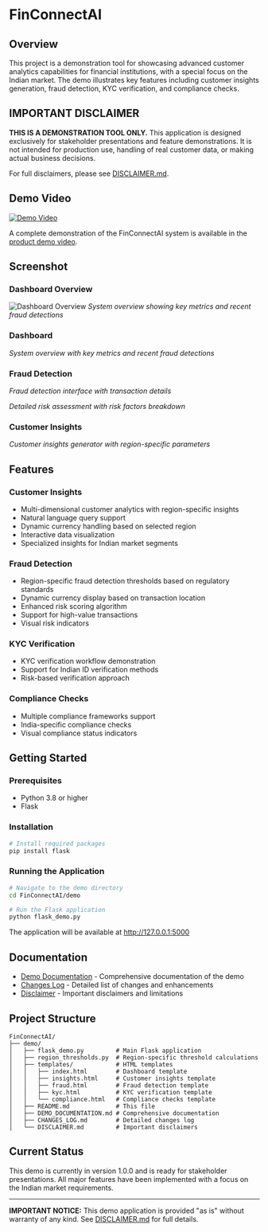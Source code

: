 # FinConnectAI

## Overview

This project is a demonstration tool for showcasing advanced customer analytics capabilities for financial institutions, with a special focus on the Indian market. The demo illustrates key features including customer insights generation, fraud detection, KYC verification, and compliance checks.

## IMPORTANT DISCLAIMER

**THIS IS A DEMONSTRATION TOOL ONLY.** This application is designed exclusively for stakeholder presentations and feature demonstrations. It is not intended for production use, handling of real customer data, or making actual business decisions.

For full disclaimers, please see [DISCLAIMER.md](DISCLAIMER.md).

## Demo Video

[![Demo Video](https://img.shields.io/badge/Watch-Demo%20Video-blue)](https://drive.google.com/file/d/1scdoP-IC_FkZlT0PYLGWlBW9a4cWOCY_/view?usp=drive_link)

A complete demonstration of the FinConnectAI system is available in the [product demo video](https://drive.google.com/file/d/1scdoP-IC_FkZlT0PYLGWlBW9a4cWOCY_/view?usp=drive_link).

## Screenshot

### Dashboard Overview
![Dashboard Overview](static/images/dashboard_screenshot.png)
*System overview showing key metrics and recent fraud detections*

### Dashboard
*System overview with key metrics and recent fraud detections*

### Fraud Detection
*Fraud detection interface with transaction details*

*Detailed risk assessment with risk factors breakdown*

### Customer Insights
*Customer insights generator with region-specific parameters*

## Features

### Customer Insights
- Multi-dimensional customer analytics with region-specific insights
- Natural language query support
- Dynamic currency handling based on selected region
- Interactive data visualization
- Specialized insights for Indian market segments

### Fraud Detection
- Region-specific fraud detection thresholds based on regulatory standards
- Dynamic currency display based on transaction location
- Enhanced risk scoring algorithm
- Support for high-value transactions
- Visual risk indicators

### KYC Verification
- KYC verification workflow demonstration
- Support for Indian ID verification methods
- Risk-based verification approach

### Compliance Checks
- Multiple compliance frameworks support
- India-specific compliance checks
- Visual compliance status indicators

## Getting Started

### Prerequisites
- Python 3.8 or higher
- Flask

### Installation
```bash
# Install required packages
pip install flask
```

### Running the Application
```bash
# Navigate to the demo directory
cd FinConnectAI/demo

# Run the Flask application
python flask_demo.py
```

The application will be available at http://127.0.0.1:5000

## Documentation

- [Demo Documentation](DEMO_DOCUMENTATION.md) - Comprehensive documentation of the demo
- [Changes Log](CHANGES_LOG.md) - Detailed list of changes and enhancements
- [Disclaimer](DISCLAIMER.md) - Important disclaimers and limitations

## Project Structure
```
FinConnectAI/
├── demo/
│   ├── flask_demo.py         # Main Flask application
│   ├── region_thresholds.py  # Region-specific threshold calculations
│   ├── templates/            # HTML templates
│   │   ├── index.html        # Dashboard template
│   │   ├── insights.html     # Customer insights template
│   │   ├── fraud.html        # Fraud detection template
│   │   ├── kyc.html          # KYC verification template
│   │   └── compliance.html   # Compliance checks template
│   ├── README.md             # This file
│   ├── DEMO_DOCUMENTATION.md # Comprehensive documentation
│   ├── CHANGES_LOG.md        # Detailed changes log
│   └── DISCLAIMER.md         # Important disclaimers
```

## Current Status

This demo is currently in version 1.0.0 and is ready for stakeholder presentations. All major features have been implemented with a focus on the Indian market requirements.

---

**IMPORTANT NOTICE:** This demo application is provided "as is" without warranty of any kind. See [DISCLAIMER.md](DISCLAIMER.md) for full details.
